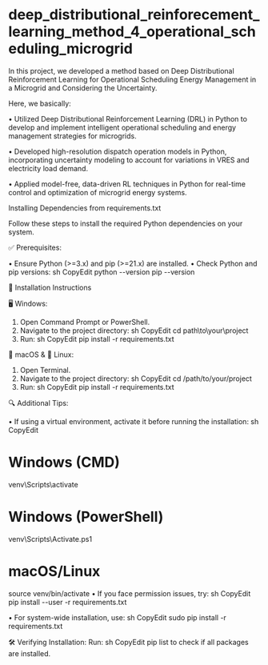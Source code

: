 # deep_distributional_reinforecement_learning_method_4_operational_scheduling_microgrid
In this project, we developed a method based on Deep Distributional Reinforcement Learning for Operational Scheduling Energy Management in a Microgrid and Considering the Uncertainty.

Here, we basically:

•	Utilized Deep Distributional Reinforcement Learning (DRL) in Python to develop and implement intelligent operational scheduling and energy management strategies for microgrids.

•	Developed high-resolution dispatch operation models in Python, incorporating uncertainty modeling to account for variations in VRES and electricity load demand.

•	Applied model-free, data-driven RL techniques in Python for real-time control and optimization of microgrid energy systems.

Installing Dependencies from requirements.txt

Follow these steps to install the required Python dependencies on your system.

✅ Prerequisites:

•	Ensure Python (>=3.x) and pip (>=21.x) are installed.
•	Check Python and pip versions:
sh
CopyEdit
python --version
pip --version

📌 Installation Instructions

🖥️ Windows:
1.	Open Command Prompt or PowerShell.
2.	Navigate to the project directory:
sh
CopyEdit
cd path\to\your\project
3.	Run:
sh
CopyEdit
pip install -r requirements.txt

🍏 macOS & 🐧 Linux:

1.	Open Terminal.
2.	Navigate to the project directory:
sh
CopyEdit
cd /path/to/your/project
3.	Run:
sh
CopyEdit
pip install -r requirements.txt

🔍 Additional Tips:

•	If using a virtual environment, activate it before running the installation:
sh
CopyEdit
# Windows (CMD)
venv\Scripts\activate

# Windows (PowerShell)
venv\Scripts\Activate.ps1

# macOS/Linux
source venv/bin/activate
•	If you face permission issues, try:
sh
CopyEdit
pip install --user -r requirements.txt

•	For system-wide installation, use:
sh
CopyEdit
sudo pip install -r requirements.txt

🛠️ Verifying Installation:
Run:
sh
CopyEdit
pip list
to check if all packages are installed.
